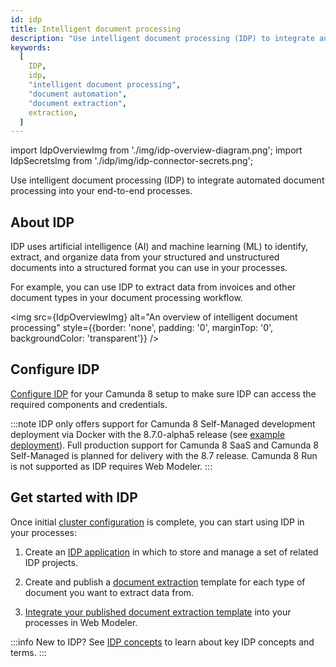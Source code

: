 ```yaml
---
id: idp
title: Intelligent document processing
description: "Use intelligent document processing (IDP) to integrate automated document processing into your end-to-end processes."
keywords:
  [
    IDP,
    idp,
    "intelligent document processing",
    "document automation",
    "document extraction",
    extraction,
  ]
---
```


import IdpOverviewImg from './img/idp-overview-diagram.png';
import IdpSecretsImg from './idp/img/idp-connector-secrets.png';

Use intelligent document processing (IDP) to integrate automated document processing into your end-to-end processes.

## About IDP

IDP uses artificial intelligence (AI) and machine learning (ML) to identify, extract, and organize data from your structured and unstructured documents into a structured format you can use in your processes.

For example, you can use IDP to extract data from invoices and other document types in your document processing workflow.

<img src={IdpOverviewImg} alt="An overview of intelligent document processing" style={{border: 'none', padding: '0', marginTop: '0', backgroundColor: 'transparent'}} />

## Configure IDP

[Configure IDP](idp/idp-configuration.md) for your Camunda 8 setup to make sure IDP can access the required components and credentials.

:::note
IDP only offers support for Camunda 8 Self-Managed development deployment via Docker with the 8.7.0-alpha5 release (see [example deployment](idp/idp-configuration.md#idp-docker-example)). Full production support for Camunda 8 SaaS and Camunda 8 Self-Managed is planned for delivery with the 8.7 release. Camunda 8 Run is not supported as IDP requires Web Modeler.
:::

## Get started with IDP

Once initial [cluster configuration](idp/idp-configuration.md#configure-idp) is complete, you can start using IDP in your processes:

1. Create an [IDP application](idp/idp-applications.md) in which to store and manage a set of related IDP projects.

1. Create and publish a [document extraction](idp/idp-document-extraction.md) template for each type of document you want to extract data from.

1. [Integrate your published document extraction template](idp/idp-integrate.md) into your processes in Web Modeler.

<!-- 1. Create and publish your IDP projects in your IDP application folder:

   - Create a [document extraction](idp/idp-document-extraction.md) project to identify and extract data from a single type of document (for example, an invoice).

   - Create a [document automation](idp/idp-document-automation.md) project to automatically extract data from larger, more complex documents (for example, a multi-page PDF document made up of many types of documents and data). This project type is based on and requires one or more linked document extraction project(s). -->

:::info
New to IDP? See [IDP concepts](idp/idp-key-concepts.md) to learn about key IDP concepts and terms.
:::
